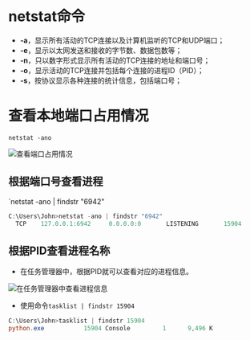 # netstat命令

+ **-a**，显示所有活动的TCP连接以及计算机监听的TCP和UDP端口；
+ **-e**，显示以太网发送和接收的字节数、数据包数等；
+ **-n**，只以数字形式显示所有活动的TCP连接的地址和端口号；
+ **-o**，显示活动的TCP连接并包括每个连接的进程ID（PID）；
+ **-s**，按协议显示各种连接的统计信息，包括端口号；

# 查看本地端口占用情况

`netstat -ano`

![查看端口占用情况](http://www.xitongzhijia.net/uploads/allimg/190513/66-1Z513163111-52-water.jpg "查看端口占用情况")

## 根据端口号查看进程

`netstat -ano | findstr "6942"

```powershell
C:\Users\John>netstat -ano | findstr "6942"
  TCP    127.0.0.1:6942     0.0.0.0:0       LISTENING       15904
```

## 根据PID查看进程名称

+ 在任务管理器中，根据PID就可以查看对应的进程信息。

![在任务管理器中查看进程信息](http://www.xitongzhijia.net/uploads/allimg/190513/66-1Z513163110-water.jpg "在任务管理器中查看进程信息")

+ 使用命令`tasklist | findstr 15904`

```powershell
C:\Users\John>tasklist | findstr 15904
python.exe           15904 Console         1      9,496 K
```

